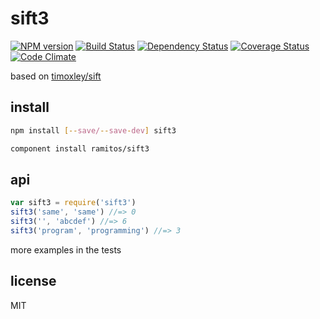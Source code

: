 # sift3

[![NPM version](https://badge.fury.io/js/sift3.png)](http://badge.fury.io/js/sift3)
[![Build Status](https://secure.travis-ci.org/ramitos/sift3.png)](http://travis-ci.org/ramitos/sift3)
[![Dependency Status](https://gemnasium.com/ramitos/sift3.png)](https://gemnasium.com/ramitos/sift3)
[![Coverage Status](https://coveralls.io/repos/ramitos/sift3/badge.png?branch=master)](https://coveralls.io/r/ramitos/sift3?branch=master)
[![Code Climate](https://codeclimate.com/github/ramitos/sift3.png)](https://codeclimate.com/github/ramitos/sift3)

based on [timoxley/sift](https://github.com/timoxley/sift)

## install

```bash
npm install [--save/--save-dev] sift3
```

```bash
component install ramitos/sift3
```

## api

```js
var sift3 = require('sift3')
sift3('same', 'same') //=> 0
sift3('', 'abcdef') //=> 6
sift3('program', 'programming') //=> 3
```

more examples in the tests

## license

MIT